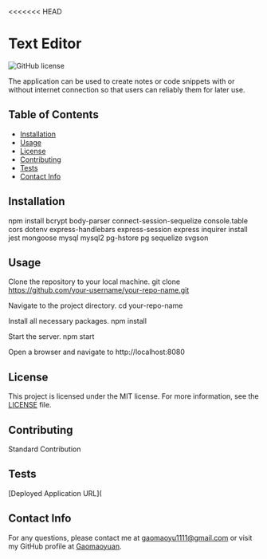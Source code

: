 <<<<<<< HEAD
# Text Editor

![GitHub license](https://img.shields.io/badge/license-MIT-blue.svg)

The application can be used to create notes or code snippets with or without internet connection so that users can reliably them for later use.

## Table of Contents
- [Installation](#installation)
- [Usage](#usage)
- [License](#licnese)
- [Contributing](#contributing)
- [Tests](#tests)
- [Contact Info](#contactinfo)

## Installation

npm install bcrypt body-parser connect-session-sequelize console.table cors dotenv express-handlebars express-session express inquirer install jest mongoose mysql mysql2 pg-hstore pg sequelize svgson

## Usage

Clone the repository to your local machine.
git clone https://github.com/your-username/your-repo-name.git

Navigate to the project directory.
cd your-repo-name

Install all necessary packages. 
npm install

Start the server. 
npm start

Open a browser and navigate to http://localhost:8080 

## License

This project is licensed under the MIT license. For more information, see the [LICENSE]([MIT](https://opensource.org/licenses/MIT)) file.

## Contributing

Standard Contribution

## Tests

[Deployed Application URL](

## Contact Info

For any questions, please contact me at gaomaoyu1111@gmail.com or visit my GitHub profile at [Gaomaoyuan](https://github.com/Gaomaoyuan).

